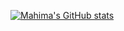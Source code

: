 

<!--
**mahimagoyalx/mahimagoyalx** is a ✨ _special_ ✨ repository because its `README.md` (this file) appears on your GitHub profile.
### Hi there 👋
Here are some ideas to get you started:

- 🔭 I’m currently working on ...
- 🌱 I’m currently learning ...
- 👯 I’m looking to collaborate on ...
- 🤔 I’m looking for help with ...
- 💬 Ask me about ...
- 📫 How to reach me: ...
- 😄 Pronouns: ...
- ⚡ Fun fact: ...
-->

[![Mahima's GitHub stats](https://github-readme-stats.vercel.app/api?username=mahimagoyalx&theme=jolly&include_all_commits=true&layout=compact&show_icons=true&count_private=true)](https://github.com/anuraghazra/github-readme-stats)

